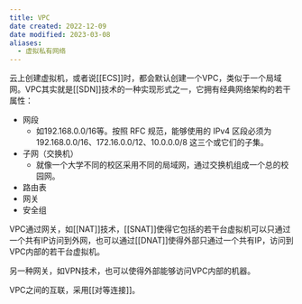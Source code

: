 ```yaml
---
title: VPC
date created: 2022-12-09
date modified: 2023-03-08
aliases:
  - 虚拟私有网络
---
```


云上创建虚拟机，或者说[[ECS]]时，都会默认创建一个VPC，类似于一个局域网。VPC其实就是[[SDN]]技术的一种实现形式之一，它拥有经典网络架构的若干属性：

- 网段
	- 如192.168.0.0/16等。按照 RFC 规范，能够使用的 IPv4 区段必须为192.168.0.0/16、172.16.0.0/12、10.0.0.0/8 这三个或它们的子集。
- 子网（交换机）
	- 就像一个大学不同的校区采用不同的局域网，通过交换机组成一个总的校园网。
- 路由表
- 网关
- 安全组

VPC通过网关，如[[NAT]]技术，[[SNAT]]使得它包括的若干台虚拟机可以只通过一个共有IP访问到外网，也可以通过[[DNAT]]使得外部只通过一个共有IP，访问到VPC内部的若干台虚拟机。

另一种网关，如VPN技术，也可以使得外部能够访问VPC内部的机器。

VPC之间的互联，采用[[对等连接]]。
